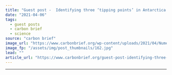 ```yaml
---
title: "Guest post -  Identifying three ‘tipping points’ in Antarctica’s Pine Island glacier"
date: "2021-04-06"
tags: 
  - guest posts
  - carbon brief
  - science
source: "carbon brief"
image_url: "https://www.carbonbrief.org/wp-content/uploads/2021/04/Numerous-icebergs-detaching-from-the-Pine-Island-Glacier-in-Antarctica-2AXR2F1-583x372.jpg"
image_fp: "/assets/img/post_thumbnails/162.jpg"
lead: ""
article_url: "https://www.carbonbrief.org/guest-post-identifying-three-tipping-points-in-antarcticas-pine-island-glacier"
---
```


---
